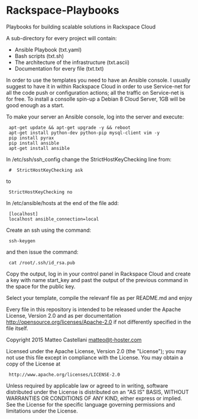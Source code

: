 # Rackspace-Playbooks

Playbooks for building scalable solutions in Rackspace Cloud

A sub-directory for every project will contain:
- Ansible Playbook (txt.yaml)
- Bash scripts (txt.sh)
- The architecture of the infrastructure (txt.ascii)
- Documentation for every file (txt.txt)

In order to use the templates you need to have an Ansible console.
I usually suggest to have it in within Rackspace Cloud in order to use Service-net 
for all the code push or configuration actions; all the traffic on Service-net
is for free. 
To install a consolle spin-up a Debian 8 Cloud Server, 1GB will be good enough as a start.

To make your server an Ansible console, log into the server and execute:

     apt-get update && apt-get upgrade -y && reboot
     apt-get install python-dev python-pip mysql-client vim -y
     pip install pyrax
     pip install ansible
     apt-get install ansible

In /etc/ssh/ssh_config change the StrictHostKeyChecking line from:

     #  StrictHostKeyChecking ask
to

     StrictHostKeyChecking no

In /etc/ansible/hosts at the end of the file add:

     [localhost]
     localhost ansible_connection=local

Create an ssh using the command:
     
     ssh-keygen

and then issue the command:

     cat /root/.ssh/id_rsa.pub

Copy the output, log in in your control panel in Rackspace Cloud and
create a key with name start_key and past the output of the previous command
in the space for the public key.

Select your template, compile the relevanf file as per README.md and enjoy



Every file in this repository is intended to be released under the Apache License, Version 2.0
and as per documentation http://opensource.org/licenses/Apache-2.0 if not differently specified
in the file itself.

   Copyright 2015 Matteo Castellani <matteo@t-hoster.com>

   Licensed under the Apache License, Version 2.0 (the "License");
   you may not use this file except in compliance with the License.
   You may obtain a copy of the License at

     http://www.apache.org/licenses/LICENSE-2.0

   Unless required by applicable law or agreed to in writing, software
   distributed under the License is distributed on an "AS IS" BASIS,
   WITHOUT WARRANTIES OR CONDITIONS OF ANY KIND, either express or implied.
   See the License for the specific language governing permissions and
   limitations under the License.
